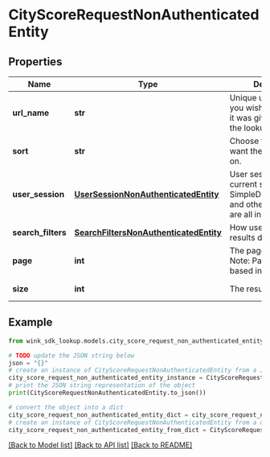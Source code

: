 # CityScoreRequestNonAuthenticatedEntity


## Properties

Name | Type | Description | Notes
------------ | ------------- | ------------- | -------------
**url_name** | **str** | Unique url name for city you wish to search in as it was given to you in the lookup entry. | 
**sort** | **str** | Choose the criteria you want the results sorted on. | 
**user_session** | [**UserSessionNonAuthenticatedEntity**](UserSessionNonAuthenticatedEntity.md) | User session is the current search state. SimpleDateTimeItinerary and other data points are all included here. | 
**search_filters** | [**SearchFiltersNonAuthenticatedEntity**](SearchFiltersNonAuthenticatedEntity.md) | How user likes to have results displayed | [optional] 
**page** | **int** | The page to paginate to. Note: Page uses a 0-based index. | [default to 0]
**size** | **int** | The result size to return. | [default to 6]

## Example

```python
from wink_sdk_lookup.models.city_score_request_non_authenticated_entity import CityScoreRequestNonAuthenticatedEntity

# TODO update the JSON string below
json = "{}"
# create an instance of CityScoreRequestNonAuthenticatedEntity from a JSON string
city_score_request_non_authenticated_entity_instance = CityScoreRequestNonAuthenticatedEntity.from_json(json)
# print the JSON string representation of the object
print(CityScoreRequestNonAuthenticatedEntity.to_json())

# convert the object into a dict
city_score_request_non_authenticated_entity_dict = city_score_request_non_authenticated_entity_instance.to_dict()
# create an instance of CityScoreRequestNonAuthenticatedEntity from a dict
city_score_request_non_authenticated_entity_from_dict = CityScoreRequestNonAuthenticatedEntity.from_dict(city_score_request_non_authenticated_entity_dict)
```
[[Back to Model list]](../README.md#documentation-for-models) [[Back to API list]](../README.md#documentation-for-api-endpoints) [[Back to README]](../README.md)


